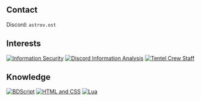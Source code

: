 ## Contact
Discord: `astrov.ost`

## Interests
[![ Information Security     ](https://img.shields.io/badge/Information%20Security-informational?style=for-the-badge&color=424242)]()
[![ Discord Information Analysis   ](https://img.shields.io/badge/Discord%20Information%20Analysis-informational?style=for-the-badge&color=bebebe)]()
[![ Tentel Crew Staff   ](https://img.shields.io/badge/Tentel%20Crew%20Staff-informational?style=for-the-badge&color=4169E1)](https://github.com/tentel-crew)
## Knowledge
[![ BDScript   ](https://img.shields.io/badge/BDScript-informational?style=for-the-badge&color=7B68EE)]()
[![ HTML and CSS   ](https://img.shields.io/badge/HTML%20and%20CSS-informational?style=for-the-badge&color=7B68EE)]()
[![ Lua   ](https://img.shields.io/badge/Lua-informational?style=for-the-badge&color=7B68EE)]()
